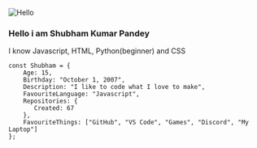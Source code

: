 ![Hello](https://c.tenor.com/-HBmXyghT-oAAAAi/hello-hi.gif)

### Hello i am Shubham Kumar Pandey
I know Javascript, HTML, Python(beginner) and CSS

```JS
const Shubham = {
    Age: 15,
    Birthday: "October 1, 2007",
    Description: "I like to code what I love to make",
    FavouriteLanguage: "Javascript",
    Repositories: {
       Created: 67
    },
    FavouriteThings: ["GitHub", "VS Code", "Games", "Discord", "My Laptop"]
};
```
